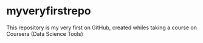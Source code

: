 # myveryfirstrepo
This repository is my very first on GitHub, created whiles taking a course on Coursera (Data Science Tools)
